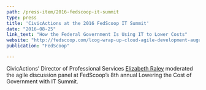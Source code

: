 ```yaml
---
path: /press-item/2016-fedscoop-it-summit
type: press
title: 'CivicActions at the 2016 FedScoop IT Summit'
date: "2016-08-25"
link_text: "How the Federal Government Is Using IT to Lower Costs"
website: "http://fedscoop.com/lcog-wrap-up-cloud-agile-development-august-2016"
publication: "FedScoop"

---
```


CivicActions’ Director of Professional Services [Elizabeth Raley](https://civicactions.com/team/elizabeth-raley) moderated the agile discussion panel at FedScoop’s 8th annual Lowering the Cost of Government with IT Summit.
